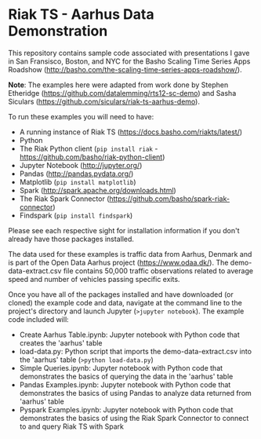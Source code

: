 # Riak TS - Aarhus Data Demonstration

This repository contains sample code associated with presentations I gave in San Fransisco, Boston, and NYC for the Basho Scaling Time Series Apps Roadshow (http://basho.com/the-scaling-time-series-apps-roadshow/).

**Note**: The examples here were adapted from work done by Stephen Etheridge (https://github.com/datalemming/rts12-sc-demo) and Sasha Siculars (https://github.com/siculars/riak-ts-aarhus-demo).

To run these examples you will need to have:

- A running instance of Riak TS (https://docs.basho.com/riakts/latest/)
- Python
- The Riak Python client (```pip install riak``` - https://github.com/basho/riak-python-client)
- Jupyter Notebook (http://jupyter.org/)
- Pandas (http://pandas.pydata.org/)
- Matplotlib (```pip install matplotlib```)
- Spark (http://spark.apache.org/downloads.html)
- The Riak Spark Connector (https://github.com/basho/spark-riak-connector)
- Findspark (```pip install findspark```) 

Please see each respective sight for installation information if you don't already have those packages installed.

The data used for these examples is traffic data from Aarhus, Denmark and is part of the Open Data Aarhus project (https://www.odaa.dk/). The demo-data-extract.csv file contains 50,000 traffic observations related to average speed and number of vehicles passing specific exits. 

Once you have all of the packages installed and have downloaded (or cloned) the example code and data, navigate at the command line to the project's directory and launch Jupyter (```>jupyter notebook```). The example code included will:

- Create Aarhus Table.ipynb: Jupyter notebook with Python code that creates the 'aarhus' table
- load-data.py: Python script that imports the demo-data-extract.csv into the 'aarhus' table (```>python load-data.py```)
- Simple Queries.ipynb: Jupyter notebook with Python code that demonstrates the basics of querying the data in the 'aarhus' table
- Pandas Examples.ipynb: Jupyter notebook with Python code that demonstrates the basics of using Pandas to analyze data returned from 'aarhus' table
- Pyspark Examples.ipynb: Jupyter notebook with Python code that demonstrates the basics of using the Riak Spark Connector to connect to and query Riak TS with Spark

